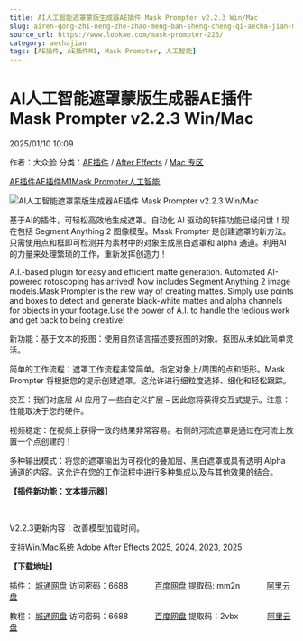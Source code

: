 ```yaml
---
title: AI人工智能遮罩蒙版生成器AE插件 Mask Prompter v2.2.3 Win/Mac
slug: airen-gong-zhi-neng-zhe-zhao-meng-ban-sheng-cheng-qi-aecha-jian-mask-prompter-v2-2-3-win-mac
source_url: https://www.lookae.com/mask-prompter-223/
category: aechajian
tags: [AE插件, AE插件M1, Mask Prompter, 人工智能]
---
```

# AI人工智能遮罩蒙版生成器AE插件 Mask Prompter v2.2.3 Win/Mac

2025/01/10 10:09

作者：大众脸
分类：[AE插件](https://www.lookae.com/after-effects/aechajian/) / [After Effects](https://www.lookae.com/after-effects/) / [Mac 专区](https://www.lookae.com/mac-osx/)

[AE插件](https://www.lookae.com/tag/ae%e6%8f%92%e4%bb%b6/)[AE插件M1](https://www.lookae.com/tag/aem1/)[Mask Prompter](https://www.lookae.com/tag/mask-prompter/)[人工智能](https://www.lookae.com/tag/%e4%ba%ba%e5%b7%a5%e6%99%ba%e8%83%bd/)

![AI人工智能遮罩蒙版生成器AE插件 Mask Prompter v2.2.3 Win/Mac](https://www.lookae.com/wp-content/uploads/2024/08/Mask-Prompter-V2.jpg "AI人工智能遮罩蒙版生成器AE插件 Mask Prompter v2.2.3 Win/Mac-LookAE.com")

基于AI的插件，可轻松高效地生成遮罩。自动化 AI 驱动的转描功能已经问世！现在包括 Segment Anything 2 图像模型。Mask Prompter 是创建遮罩的新方法。只需使用点和框即可检测并为素材中的对象生成黑白遮罩和 alpha 通道。利用AI的力量来处理繁琐的工作，重新发挥创造力！

A.I.-based plugin for easy and efficient matte generation. Automated AI-powered rotoscoping has arrived! Now includes Segment Anything 2 image models.Mask Prompter is the new way of creating mattes. Simply use points and boxes to detect and generate black-white mattes and alpha channels for objects in your footage.Use the power of A.I. to handle the tedious work and get back to being creative!

新功能：基于文本的抠图：使用自然语言描述要抠图的对象。抠图从未如此简单灵活。

简单的工作流程：遮罩工作流程非常简单。指定对象上/周围的点和矩形。Mask Prompter 将根据您的提示创建遮罩。这允许进行细粒度选择、细化和轻松跟踪。

交互：我们对底层 AI 应用了一些自定义扩展 – 因此您将获得交互式提示。注意：性能取决于您的硬件。

视频稳定：在视频上获得一致的结果非常容易。右侧的河流遮罩是通过在河流上放置一个点创建的！

多种输出模式：将您的遮罩输出为可视化的叠加层、黑白遮罩或具有透明 Alpha 通道的内容。这允许在您的工作流程中进行多种集成以及与其他效果的结合。

**【插件新功能：文本提示器】**

[﻿](http://cloud.video.taobao.com/play/u/null/p/1/e/6/t/1/476737549547.mp4)

V2.2.3更新内容：改善模型加载时间。

支持Win/Mac系统 Adobe After Effects 2025, 2024, 2023, 2025

**【下载地址】**

插件： [城通网盘](https://url70.ctfile.com/f/2827370-1445411003-eec68b?p=4431) 访问密码：6688            [百度网盘](https://pan.baidu.com/s/18Tit6f22DQBxuCzg_0hX9w?pwd=mm2n) 提取码: mm2n            [阿里云盘](https://www.alipan.com/s/tpwKFv82unC)

教程： [城通网盘](https://url70.ctfile.com/f/2827370-926557887-95a34f?p=4431) 访问密码：6688            [百度网盘](https://pan.baidu.com/s/1X1-fgr0Akp5GzQIwmbJ2Yw?pwd=2vbx) 提取码：2vbx             [阿里云盘](https://www.aliyundrive.com/s/PtcaDWoGWb7)
